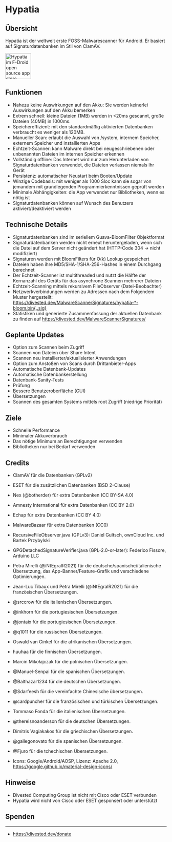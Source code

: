 Hypatia
=======

Übersicht
--------
Hypatia ist der weltweit erste FOSS-Malwarescanner für Android. Er basiert auf Signaturdatenbanken im Stil von ClamAV.

[<img src="https://fdroid.gitlab.io/artwork/badge/get-it-on-de.png"
     alt="Hypatia im F-Droid open source app store"
     height="80">](https://f-droid.org/packages/us.spotco.malwarescanner/)

Funktionen
--------
- Nahezu keine Auswirkungen auf den Akku: Sie werden keinerlei Auswirkungen auf den Akku bemerken
- Extrem schnell: kleine Dateien (1MB) werden in <20ms gescannt, große Dateien (40MB) in 1000ms.
- Speichereffizient: mit den standardmäßig aktivierten Datenbanken verbraucht es weniger als 120MB.
- Manueller Scan: erlaubt die Auswahl von /system, internem Speicher, externem Speicher und installierten Apps
- Echtzeit-Scanner: kann Malware direkt bei neugeschriebenen oder unbenannten Dateien im internen Speicher erkennen
- Vollständig offline: Das Internet wird nur zum Herunterladen von Signaturdatenbanken verwendet, die Dateien verlassen niemals Ihr Gerät
- Persistenz: automatischer Neustart beim Booten/Update
- Winzige Codebasis: mit weniger als 1000 Sloc kann sie sogar von jemandem mit grundlegenden Programmierkenntnissen geprüft werden
- Minimale Abhängigkeiten: die App verwendet nur Bibliotheken, wenn es nötig ist
- Signaturdatenbanken können auf Wunsch des Benutzers aktiviert/deaktiviert werden

Technische Details
------------------
- Signaturdatenbanken sind im seriellem Guava-BloomFilter Objektformat
- Signaturdatenbanken werden nicht erneut heruntergeladen, wenn sich die Datei auf dem Server nicht geändert hat (HTTP-Code 304 -> nicht modifiziert)
- Signaturen werden mit BloomFilters für O(k) Lookup gespeichert
- Dateien haben ihre MD5/SHA-1/SHA-256-Hashes in einem Durchgang berechnet
- Der Echtzeit-Scanner ist multithreaded und nutzt die Hälfte der Kernanzahl des Geräts für das asynchrone Scannen mehrerer Dateien
- Echtzeit-Scanning mittels rekursivem FileObserver (Datei-Beobachter)
- Netzwerkverbindungen werden zu Adressen nach dem Folgendem Muster hergestellt: https://divested.dev/MalwareScannerSignatures/hypatia-*-bloom.bin{,.sig}
- Statistiken und generierte Zusammenfassung der aktuellen Datenbank zu finden auf https://divested.dev/MalwareScannerSignatures/

Geplante Updates
----------------
- Option zum Scannen beim Zugriff
- Scannen von Dateien über Share Intent
- Scannen neu installierter/aktualisierter Anwendungen
- Option zum Anstoßen von Scans durch Drittanbieter-Apps
- Automatische Datenbank-Updates
- Automatische Datenbankerstellung
- Datenbank-Sanity-Tests
- Prüfung
- Bessere Benutzeroberfläche (GUI)
- Übersetzungen
- Scannen des gesamten Systems mittels root Zugriff (niedrige Priorität)

Ziele
-----
- Schnelle Performance
- Minimaler Akkuverbrauch
- Das nötige Minimum an Berechtigungen verwenden
- Bibliotheken nur bei Bedarf verwenden

Credits
-------
- ClamAV für die Datenbanken (GPLv2)
- ESET für die zusätzlichen Datenbanken (BSD 2-Clause)
- Nex (@botherder) für extra Datenbanken (CC BY-SA 4.0)
- Amnesty International für extra Datenbanken (CC BY 2.0)
- Echap für extra Datenbanken (CC BY 4.0)
- MalwareBazaar für extra Datenbanken (CC0)
- RecursiveFileObserver.java (GPLv3): Daniel Gultsch, ownCloud Inc. und Bartek Przybylski
- GPGDetachedSignatureVerifier.java (GPL-2.0-or-later): Federico Fissore, Arduino LLC
- Petra Mirelli (@iNtEgraIR2021) für die deutsche/spanische/italienische Übersetzung, das App-Banner/Feature-Grafik und verschiedene Optimierungen.
- Jean-Luc Tibaux und Petra Mirelli (@iNtEgraIR2021) für die französischen Übersetzungen.
- @srccrow für die italienischen Übersetzungen.
- @inkhorn für die portugiesischen Übersetzungen.
- @jontaix für die portugiesischen Übersetzungen.
- @q1011 für die russischen Übersetzungen.
- Oswald van Ginkel für die afrikanischen Übersetzungen.
- huuhaa für die finnischen Übersetzungen.
- Marcin Mikołajczak für die polnischen Übersetzungen.
- @Manuel-Senpai für die spanischen Übersetzungen.
- @Balthazar1234 für die deutschen Übersetzungen.
- @Sdarfeesh für die vereinfachte Chinesische übersetzungen.
- @cardpuncher für die französischen und türkischen Übersetzungen.
- Tommaso Fonda für die italienischen Übersetzungen.
- @thereisnoanderson für die deutschen Übersetzungen.
- Dimitris Vagiakakos für die griechischen Übersetzungen.
- @gallegonovato für die spanischen Übersetzungen.
- @Fjuro für die tchechischen Übersetzungen.

- Icons: Google/Android/AOSP, Lizenz: Apache 2.0, https://google.github.io/material-design-icons/

Hinweise
-------
- Divested Computing Group ist nicht mit Cisco oder ESET verbunden
- Hypatia wird nicht von Cisco oder ESET gesponsert oder unterstützt

Spenden
-------
-------
- https://divested.dev/donate
